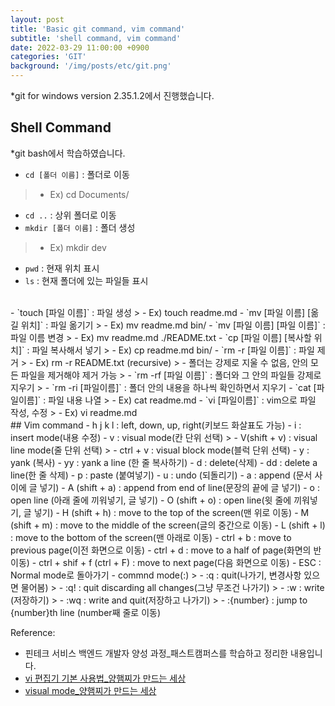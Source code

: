 ```yaml
---
layout: post
title: 'Basic git command, vim command'
subtitle: 'shell command, vim command'
date: 2022-03-29 11:00:00 +0900
categories: 'GIT'
background: '/img/posts/etc/git.png'
---
```


*git for windows version 2.35.1.2에서 진행했습니다.
<br>
## Shell Command
*git bash에서 학습하였습니다.
- `cd [폴더 이름]` : 폴더로 이동 
> - Ex) cd Documents/
- `cd ..` : 상위 폴더로 이동
- `mkdir [폴더 이름]` : 폴더  생성
> - Ex) mkdir dev 
- `pwd` : 현재 위치 표시
- `ls` : 현재 폴더에 있는 파일들 표시
<br>
- `touch [파일 이름]` : 파일 생성
> - Ex) touch readme.md
- `mv [파일 이름] [옮길 위치]` : 파일 옮기기
> - Ex) mv readme.md bin/
- `mv [파일 이름] [파일 이름]` : 파일 이름 변경
> - Ex) mv readme.md  ./README.txt
- `cp [파일 이름] [복사할 위치]` : 파일 복사해서 넣기
> - Ex) cp readme.md bin/
- `rm -r [파일 이름]` : 파일 제거 
> - Ex) rm -r README.txt (recursive)
> - 폴더는 강제로 지울 수 없음, 안의 모든 파일을 제거해야 제거 가능
> - `rm -rf [파일 이름]` : 폴더와 그 안의 파일들 강제로 지우기
> - `rm -ri [파일이름]` : 폴더 안의 내용을 하나씩 확인하면서 지우기
- `cat [파일이름]` : 파일 내용 나열
> - Ex) cat readme.md
- `vi [파일이름]` : vim으로 파일 작성, 수정
> - Ex) vi readme.md

<br>
## Vim command
- h j k l : left, down, up, right(키보드 화살표도 가능)
- i : insert mode(내용 수정)
- v : visual mode(칸 단위 선택)
> - V(shift + v) : visual line mode(줄 단위 선택)
> - ctrl + v : visual block mode(블럭 단위 선택)
- y : yank (복사)
- yy : yank a line (한 줄 복사하기)
- d : delete(삭제)
- dd : delete a line(한 줄 삭제)
- p :  paste (붙여넣기)
- u :  undo (되돌리기)
- a :  append (문서 사이에 글 넣기)
- A (shift + a) : append from end of line(문장의 끝에 글 넣기)
- o : open line (아래 줄에 끼워넣기, 글 넣기)
- O (shift + o) : open line(윗 줄에 끼워넣기, 글 넣기)
- H (shift + h) : move to the top of the screen(맨 위로 이동)
- M (shift + m) : move to the middle of the screen(글의 중간으로 이동)
- L (shift + l) : move to the bottom of the screen(맨 아래로 이동)
- ctrl + b : move to previous page(이전 화면으로 이동)
- ctrl + d : move to a half of page(화면의 반 이동)
- ctrl + shif + f (ctrl + F) : move to next page(다음 화면으로 이동)
- ESC : Normal mode로 돌아가기
- commnd mode(:)
> - :q : quit(나가기, 변경사항 있으면 물어봄)
> - :q! : quit discarding all changes(그냥 무조건 나가기)
> - :w : write (저장하기)
> - :wq : write and quit(저장하고 나가기)
> - :{number} : jump to {number}th line (number째 줄로 이동)

<br>

Reference:
- 핀테크 서비스 백엔드 개발자 양성 과정_패스트캠퍼스를 학습하고 정리한 내용입니다. 
- [vi 편집기 기본 사용법_양햄찌가 만드는 세상](https://jhnyang.tistory.com/54)
- [visual mode_양햄찌가 만드는 세상](https://jhnyang.tistory.com/149)
